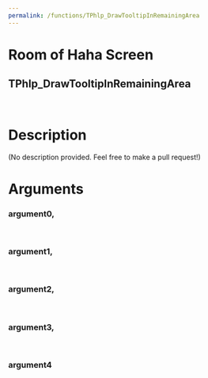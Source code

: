 ```yaml
---
permalink: /functions/TPhlp_DrawTooltipInRemainingArea
---
```

# Room of Haha Screen  
## TPhlp_DrawTooltipInRemainingArea  
&nbsp;  
# Description  
(No description provided. Feel free to make a pull request!) 
&nbsp;  
# Arguments
### argument0, 

&nbsp;  
### argument1, 

&nbsp;  
### argument2, 

&nbsp;  
### argument3, 

&nbsp;  
### argument4

&nbsp;  



